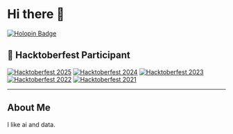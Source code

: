 # Hi there 👋

[![Holopin Badge](https://holopin.io/api/userbadges?user=Anand0295)](https://holopin.io/@anand0295)

## 🎃 Hacktoberfest Participant
[![Hacktoberfest 2025](https://img.shields.io/badge/Hacktoberfest-2025-blueviolet?style=for-the-badge&logo=hacktoberfest&logoColor=white)](https://hacktoberfest.com)
[![Hacktoberfest 2024](https://img.shields.io/badge/Hacktoberfest-2024-orange?style=for-the-badge&logo=hacktoberfest&logoColor=white)](https://hacktoberfest.com)
[![Hacktoberfest 2023](https://img.shields.io/badge/Hacktoberfest-2023-ff69b4?style=for-the-badge&logo=hacktoberfest&logoColor=white)](https://hacktoberfest.com)
[![Hacktoberfest 2022](https://img.shields.io/badge/Hacktoberfest-2022-success?style=for-the-badge&logo=hacktoberfest&logoColor=white)](https://hacktoberfest.com)
[![Hacktoberfest 2021](https://img.shields.io/badge/Hacktoberfest-2021-important?style=for-the-badge&logo=hacktoberfest&logoColor=white)](https://hacktoberfest.com)

---

## About Me
I like ai and data.

